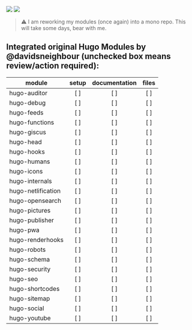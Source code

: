 ![](https://img.shields.io/codacy/grade/ba388dd2c5de4f698bc0e4fd903b8a56?color=%23ff5500&logo=codacy&logoColor=%23ff5500&style=for-the-badge) [![](https://img.shields.io/github/issues/davidsneighbour/hugo-blockify?color=%23559900&logo=github&style=for-the-badge)](https://github.com/davidsneighbour/hugo-blockify/issues)

> :warning: I am reworking my modules (once again) into a mono repo. This will take some days, bear with me.

## Integrated original Hugo Modules by @davidsneighbour (unchecked box means review/action required):

| module | setup | documentation | files |
| ------------------ | :---: | :-----: | :---: |
| hugo-auditor       |  [ ]  |   [ ]   | [ ] |
| hugo-debug         |  [ ]  |   [ ]   | [ ] |
| hugo-feeds         |  [ ]  |   [ ]   | [ ] |
| hugo-functions     |  [ ]  |   [ ]   | [ ] |
| hugo-giscus        |  [ ]  |   [ ]   | [ ] |
| hugo-head          |  [ ]  |   [ ]   | [ ] |
| hugo-hooks         |  [ ]  |   [ ]   | [ ] |
| hugo-humans        |  [ ]  |   [ ]   | [ ] |
| hugo-icons         |  [ ]  |   [ ]   | [ ] |
| hugo-internals     |  [ ]  |   [ ]   | [ ] |
| hugo-netlification |  [ ]  |   [ ]   | [ ] |
| hugo-opensearch    |  [ ]  |   [ ]   | [ ] |
| hugo-pictures      |  [ ]  |   [ ]   | [ ] |
| hugo-publisher     |  [ ]  |   [ ]   | [ ] |
| hugo-pwa           |  [ ]  |   [ ]   | [ ] |
| hugo-renderhooks   |  [ ]  |   [ ]   | [ ] |
| hugo-robots        |  [ ]  |   [ ]   | [ ] |
| hugo-schema        |  [ ]  |   [ ]   | [ ] |
| hugo-security      |  [ ]  |   [ ]   | [ ] |
| hugo-seo           |  [ ]  |   [ ]   | [ ] |
| hugo-shortcodes    |  [ ]  |   [ ]   | [ ] |
| hugo-sitemap       |  [ ]  |   [ ]   | [ ] |
| hugo-social        |  [ ]  |   [ ]   | [ ] |
| hugo-youtube       |  [ ]  |   [ ]   | [ ] |
